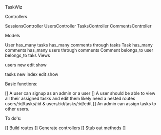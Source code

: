 TaskWiz

Controllers

  SessionsController
  UsersController
  TasksController
  CommentsController

Models

  User
    has_many tasks
    has_many comments through tasks
  Task
    has_many comments
    has_many users through comments
  Comment
    belongs_to user
    belongs_to taks
Views

  users
    new
    edit
    show

  tasks
    new
    index
    edit
    show


Basic functions:

  [] A user can signup as an admin or a user
  [] A user should be able to view all their assigned tasks and edit them likely need a nested routes users/:id/tasks/:id & users/:id/tasks/:id/edit
  [] An admin can assign tasks to other users. 

To do's:

  [] Build routes
  [] Generate controllers
  [] Stub out methods
    [] 